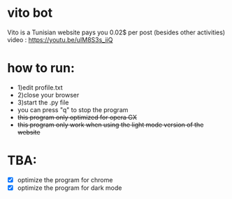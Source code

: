 # vito bot
Vito is a Tunisian website pays you 0.02$ per post (besides other activities)
video : https://youtu.be/uIM8S3s_iiQ
# how to run:
- 1)edit profile.txt 
- 2)close your browser
- 3)start the .py file
- you can press "q" to stop the program 
- ~~this program only optimized for opera GX~~
- ~~this program only work when using the light mode version of the website~~
# TBA:
- [x] optimize the program for chrome
- [x] optimize the program for dark mode
